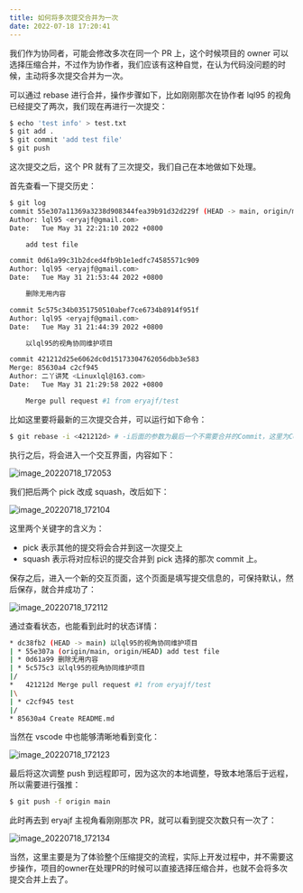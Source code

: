 ```yaml
---
title: 如何将多次提交合并为一次
date: 2022-07-18 17:20:41
---
```


我们作为协同者，可能会修改多次在同一个 PR 上，这个时候项目的 owner 可以选择压缩合并，不过作为协作者，我们应该有这种自觉，在认为代码没问题的时候，主动将多次提交合并为一次。

可以通过 rebase 进行合并，操作步骤如下，比如刚刚那次在协作者 lql95 的视角已经提交了两次，我们现在再进行一次提交：

```sh
$ echo 'test info' > test.txt
$ git add .
$ git commit 'add test file'
$ git push
```

这次提交之后，这个 PR 就有了三次提交，我们自己在本地做如下处理。

首先查看一下提交历史：

```sh
$ git log
commit 55e307a11369a3238d908344fea39b91d32d229f (HEAD -> main, origin/main, origin/HEAD)
Author: lql95 <eryajf@gmail.com>
Date:   Tue May 31 22:21:10 2022 +0800

    add test file

commit 0d61a99c31b2dced4fb9b1e1edfc74585571c909
Author: lql95 <eryajf@gmail.com>
Date:   Tue May 31 21:53:44 2022 +0800

    删除无用内容

commit 5c575c34b0351750510abef7ce6734b8914f951f
Author: lql95 <eryajf@gmail.com>
Date:   Tue May 31 21:44:39 2022 +0800

    以lql95的视角协同维护项目

commit 421212d25e6062dc0d15173304762056dbb3e583
Merge: 85630a4 c2cf945
Author: 二丫讲梵 <Linuxlql@163.com>
Date:   Tue May 31 21:29:58 2022 +0800

    Merge pull request #1 from eryajf/test
```

比如这里要将最新的三次提交合并，可以运行如下命令：

```sh
$ git rebase -i <421212d> # -i后面的参数为最后一个不需要合并的Commit，这里为Commit 1
```

执行之后，将会进入一个交互界面，内容如下：

![image_20220718_172053](https://cdn.staticaly.com/gh/eryajf/tu/main/img/image_20220718_172053.png)

我们把后两个 pick 改成 squash，改后如下：

![image_20220718_172104](https://cdn.staticaly.com/gh/eryajf/tu/main/img/image_20220718_172104.png)

这里两个关键字的含义为：
- pick 表示其他的提交将会合并到这一次提交上
- squash 表示将对应标识的提交合并到 pick 选择的那次 commit 上。

保存之后，进入一个新的交互页面，这个页面是填写提交信息的，可保持默认，然后保存，就合并成功了：

![image_20220718_172112](https://cdn.staticaly.com/gh/eryajf/tu/main/img/image_20220718_172112.png)

通过查看状态，也能看到此时的状态详情：

```sh
* dc38fb2 (HEAD -> main) 以lql95的视角协同维护项目
| * 55e307a (origin/main, origin/HEAD) add test file
| * 0d61a99 删除无用内容
| * 5c575c3 以lql95的视角协同维护项目
|/
*   421212d Merge pull request #1 from eryajf/test
|\
| * c2cf945 test
|/
* 85630a4 Create README.md
```

当然在 vscode 中也能够清晰地看到变化：

![image_20220718_172123](https://cdn.staticaly.com/gh/eryajf/tu/main/img/image_20220718_172123.png)

最后将这次调整 push 到远程即可，因为这次的本地调整，导致本地落后于远程，所以需要进行强推：

```sh
$ git push -f origin main
```

此时再去到 eryajf 主视角看刚刚那次 PR，就可以看到提交次数只有一次了：

![image_20220718_172134](https://cdn.staticaly.com/gh/eryajf/tu/main/img/image_20220718_172134.png)

当然，这里主要是为了体验整个压缩提交的流程，实际上开发过程中，并不需要这步操作，项目的owner在处理PR的时候可以直接选择压缩合并，也就不会将多次提交合并上去了。